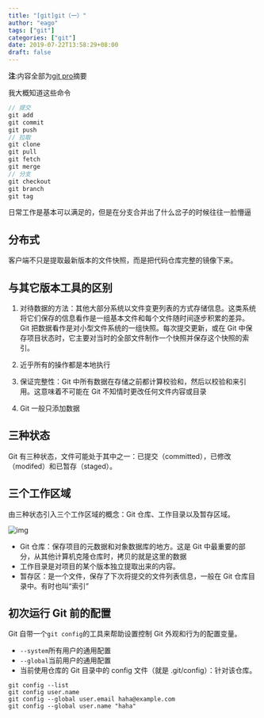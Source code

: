 ```yaml
---
title: "[git]git（一）"
author: "eago"
tags: ["git"]
categories: ["git"]
date: 2019-07-22T13:58:29+08:00
draft: false
---
```


**注**:内容全部为[git pro](https://git-scm.com/book/zh/v2/)摘要

我大概知道这些命令

```js
// 提交
git add
git commit
git push
// 拉取
git clone
git pull
git fetch
git merge
// 分支
git checkout
git branch
git tag
```

日常工作是基本可以满足的，但是在分支合并出了什么岔子的时候往往一脸懵逼

## 分布式

客户端不只是提取最新版本的文件快照，而是把代码仓库完整的镜像下来。

## 与其它版本工具的区别

1. 对待数据的方法：其他大部分系统以文件变更列表的方式存储信息。这类系统将它们保存的信息看作是一组基本文件和每个文件随时间逐步积累的差异。Git 把数据看作是对小型文件系统的一组快照。每次提交更新，或在 Git 中保存项目状态时，它主要对当时的全部文件制作一个快照并保存这个快照的索引。

2. 近乎所有的操作都是本地执行
3. 保证完整性：Git 中所有数据在存储之前都计算校验和，然后以校验和来引用。这意味着不可能在 Git 不知情时更改任何文件内容或目录
4. Git 一般只添加数据

## 三种状态

Git 有三种状态，文件可能处于其中之一：已提交（committed），已修改（modifed）和已暂存（staged）。

## 三个工作区域

由三种状态引入三个工作区域的概念：Git 仓库、工作目录以及暂存区域。

![img](https://git-scm.com/book/en/v2/images/areas.png)

- Git 仓库：保存项目的元数据和对象数据库的地方。这是 Git 中最重要的部分，从其他计算机克隆仓库时，拷贝的就是这里的数据
- 工作目录是对项目的某个版本独立提取出来的内容。
- 暂存区：是一个文件，保存了下次将提交的文件列表信息，一般在 Git 仓库目录中。有时也叫“索引”

## 初次运行 Git 前的配置

Git 自带一个`git config`的工具来帮助设置控制 Git 外观和行为的配置变量。

- `--system`所有用户的通用配置
- `--global`当前用户的通用配置
- 当前使用仓库的 Git 目录中的 config 文件（就是 .git/config）：针对该仓库。

```
git config --list
git config user.name
git config --global user.email haha@example.com
git config --global user.name "haha"
```
